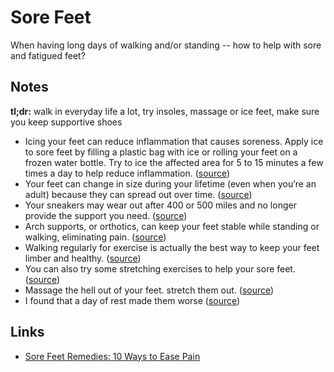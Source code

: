 # Sore Feet

When having long days of walking and/or standing -- how to help with sore and fatigued feet?

## Notes

**tl;dr:** walk in everyday life a lot, try insoles, massage or ice feet, make sure you keep supportive shoes

- Icing your feet can reduce inflammation that causes soreness. Apply ice to sore feet by filling a plastic bag with ice or rolling your feet on a frozen water bottle. Try to ice the affected area for 5 to 15 minutes a few times a day to help reduce inflammation. ([source](https://www.healthline.com/health/sore-feet-remedies#:~:text=icing%20your%20feet%20can%20reduce%20inflammation%20that%20causes%20soreness.%20apply%20ice%20to%20sore%20feet%20by%20filling%20a%20plastic%20bag%20with%20ice%20or%20rolling%20your%20feet%20on%20a%20frozen%20water%20bottle.%20try%20to%20ice%20the%20affected%20area%20for%205%20to%2015%20minutes%20a%20few%20times%20a%20day%20to%20help%20reduce%20inflammation.))
- Your feet can change in size during your lifetime (even when you’re an adult) because they can spread out over time. ([source](<https://www.healthline.com/health/sore-feet-remedies#:~:text=your%20feet%20can%20change%20in%20size%20during%20your%20lifetime%20(even%20when%20you%E2%80%99re%20an%20adult)%20because%20they%20can%20spread%20out%20over%20time.>))
- Your sneakers may wear out after 400 or 500 miles and no longer provide the support you need. ([source](https://www.healthline.com/health/sore-feet-remedies#:~:text=your%20sneakers%20may%20wear%20out%20after%20400%20or%20500%20miles%20and%20no%20longer%20provide%20the%20support%20you%20need.))
- Arch supports, or orthotics, can keep your feet stable while standing or walking, eliminating pain. ([source](https://www.healthline.com/health/sore-feet-remedies#:~:text=arch%20supports%2C%20or%20orthotics%2C%20can%20keep%20your%20feet%20stable%20while%20standing%20or%20walking%2C%20eliminating%20pain.))
- Walking regularly for exercise is actually the best way to keep your feet limber and healthy. ([source](https://www.healthline.com/health/sore-feet-remedies#:~:text=walking%20regularly%20for%20exercise%20is%20actually%20the%20best%20way%20to%20keep%20your%20feet%20limber%20and%20healthy.))
- You can also try some stretching exercises to help your sore feet. ([source](https://www.healthline.com/health/sore-feet-remedies#:~:text=you%20can%20also%20try%20some%20stretching%20exercises%20to%20help%20your%20sore%20feet.))
- Massage the hell out of your feet. stretch them out. ([source](https://www.reddit.com/r/backpacking/comments/11w7gr/feet_hurt_while_traveling_help/#:~:text=massage%20the%20hell%20out%20of%20your%20feet.%20stretch%20them%20out.))
- I found that a day of rest made them worse ([source](https://www.reddit.com/r/backpacking/comments/11w7gr/feet_hurt_while_traveling_help/#:~:text=i%20found%20that%20a%20day%20of%20rest%20made%20them%20worse))

## Links

- [Sore Feet Remedies: 10 Ways to Ease Pain](https://www.healthline.com/health/sore-feet-remedies#switch-your-shoes)
